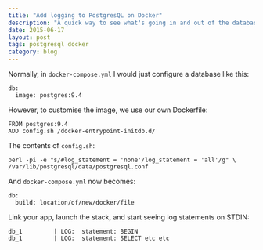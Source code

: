 ```yaml
---
title: "Add logging to PostgresQL on Docker"
description: "A quick way to see what's going in and out of the database during development"
date: 2015-06-17
layout: post
tags: postgresql docker
category: blog
---
```



Normally, in ```docker-compose.yml```  I would just configure a database like this:

    db:
      image: postgres:9.4

However, to customise the image, we use our own Dockerfile:

    FROM postgres:9.4
    ADD config.sh /docker-entrypoint-initdb.d/

The contents of ```config.sh```:

    perl -pi -e "s/#log_statement = 'none'/log_statement = 'all'/g" \
    /var/lib/postgresql/data/postgresql.conf

And ```docker-compose.yml``` now becomes:

    db:
      build: location/of/new/docker/file

Link your app, launch the stack, and start seeing log statements on STDIN:

    db_1         | LOG:  statement: BEGIN
    db_1         | LOG:  statement: SELECT etc etc
